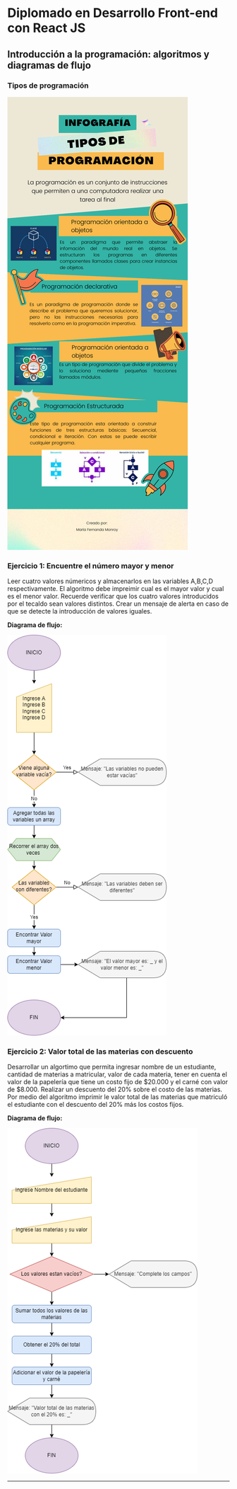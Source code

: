 # Diplomado en Desarrollo Front-end con React JS

## Introducción a la programación: algoritmos y diagramas de flujo

### Tipos de programación
[![](https://github.com/mariafernandamonroy/Algoritmos-y-diagramas-de-flujo-Unidad2-Diplomado/blob/main/Tipos%20de.png)](https://github.com/mariafernandamonroy/Algoritmos-y-diagramas-de-flujo-Unidad2-Diplomado/blob/main/Tipos%20de.png)

### Ejercicio 1:  Encuentre el número mayor y menor 
Leer cuatro valores númericos y almacenarlos en las variables A,B,C,D respectivamente. El algoritmo debe impreimir cual es el mayor valor y cual es el menor valor. Recuerde verificar que los cuatro valores introducidos por el tecaldo sean valores distintos. Crear un mensaje de alerta en caso de que se detecte la introducción de valores iguales.

**Diagrama de flujo:**

[![](https://github.com/mariafernandamonroy/Algoritmos-y-diagramas-de-flujo-Unidad2-Diplomado/blob/main/Activity1/Diagrama%20de%20Flujo%20Actividad%201.drawio.png)](https://github.com/mariafernandamonroy/Algoritmos-y-diagramas-de-flujo-Unidad2-Diplomado/blob/main/Activity1/Diagrama%20de%20Flujo%20Actividad%201.drawio.png)

### Ejercicio 2:  Valor total de las materias con descuento
 Desarrollar un algortimo que permita ingresar nombre de un estudiante, cantidad de materias a matricular, valor de cada materia, tener en cuenta el valor de la papelería que tiene un costo fijo de $20.000 y el carné con valor de $8.000. Realizar un descuento del 20% sobre el costo de las materias. Por medio del algoritmo imprimir le valor total de las materias que matriculó el estudiante con el descuento del 20% más los costos fijos.
 
**Diagrama de flujo:**

[![](https://github.com/mariafernandamonroy/Algoritmos-y-diagramas-de-flujo-Unidad2-Diplomado/blob/main/Activity2/Diagrema%20de%20Flujo%20Actividad%202.drawio.png)](https://github.com/mariafernandamonroy/Algoritmos-y-diagramas-de-flujo-Unidad2-Diplomado/blob/main/Activity2/Diagrema%20de%20Flujo%20Actividad%202.drawio.png)
                
----

